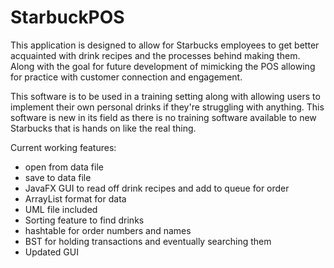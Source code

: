 # StarbuckPOS
This application is designed to allow for Starbucks employees to get better acquainted with drink recipes and the processes behind making them. Along with the goal for future development of mimicking the POS allowing for practice with customer connection and engagement.

This software is to be used in a training setting along with allowing users to implement their own personal drinks if they're struggling with anything. This software is new in its field as there is no training software available to new Starbucks that is hands on like the real thing.

Current working features:

- open from data file
- save to data file
- JavaFX GUI to read off drink recipes and add to queue for order
- ArrayList format for data
- UML file included
- Sorting feature to find drinks
- hashtable for order numbers and names
- BST for holding transactions and eventually searching them
- Updated GUI
